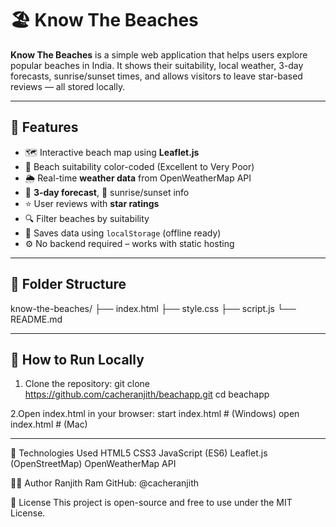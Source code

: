 # 🏖️ Know The Beaches

**Know The Beaches** is a simple web application that helps users explore popular beaches in India. It shows their suitability, local weather, 
3-day forecasts, sunrise/sunset times, and allows visitors to leave star-based reviews — all stored locally.

---

## 🌟 Features

- 🗺️ Interactive beach map using **Leaflet.js**
- 🎨 Beach suitability color-coded (Excellent to Very Poor)
- 🌦️ Real-time **weather data** from OpenWeatherMap API
- 📅 **3-day forecast**, 🌅 sunrise/sunset info
- ⭐ User reviews with **star ratings**
- 🔍 Filter beaches by suitability
- 💾 Saves data using `localStorage` (offline ready)
- ⚙️ No backend required – works with static hosting

---

## 📁 Folder Structure

know-the-beaches/
├── index.html
├── style.css
├── script.js
└── README.md

---

## 🚀 How to Run Locally

1. Clone the repository:
   git clone https://github.com/cacheranjith/beachapp.git
   cd beachapp
   
2.Open index.html in your browser:
    start index.html     # (Windows)
    open index.html      # (Mac)

---

📌 Technologies Used
  HTML5
  CSS3
  JavaScript (ES6)
  Leaflet.js (OpenStreetMap)
  OpenWeatherMap API

🙋‍♂️ Author
Ranjith Ram
GitHub: @cacheranjith

📄 License
This project is open-source and free to use under the MIT License.

   
